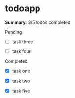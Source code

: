 # todoapp


**Summary**: 3/5 todos completed

Pending

- [ ] task three
- [ ] task four


Completed

- [x] task one
- [x] task two
- [x] task five





